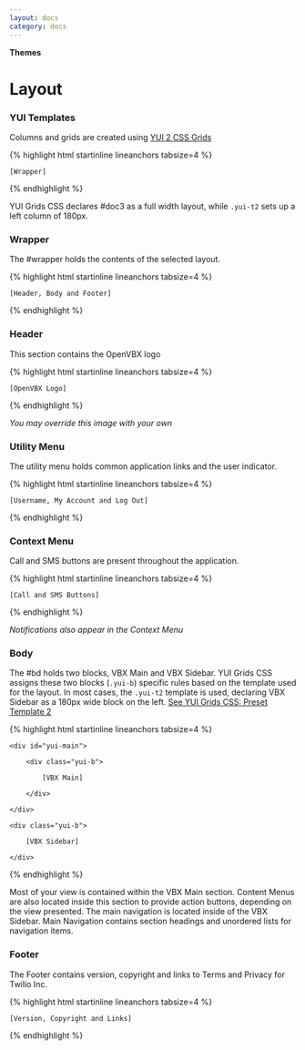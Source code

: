 ```yaml
---
layout: docs
category: docs
---
```


**Themes**

# Layout #


### YUI Templates ###

Columns and grids are created using [YUI 2 CSS Grids](http://developer.yahoo.com/yui/grids/)

{% highlight html startinline  lineanchors tabsize=4 %}
<div id="doc3" class="yui-t2">

    [Wrapper]

</div>
{% endhighlight %}

YUI Grids CSS declares #doc3 as a full width layout, while `.yui-t2` sets up a left column of 180px.


### Wrapper ###

The #wrapper holds the contents of the selected layout.

{% highlight html startinline  lineanchors tabsize=4 %}
<div id="wrapper" class="[theme-name]-theme">

    [Header, Body and Footer]

</div>
{% endhighlight %}


### Header ###

This section contains the OpenVBX logo

{% highlight html startinline  lineanchors tabsize=4 %}
<div id="hd">

    [OpenVBX Logo]

</div>
{% endhighlight %}

_You may override this image with your own_


### Utility Menu ###

The utility menu holds common application links and the user indicator.

{% highlight html startinline  lineanchors tabsize=4 %}
<div id="main-util-menu">

    [Username, My Account and Log Out]

</div>
{% endhighlight %}


### Context Menu ###

Call and SMS buttons are present throughout the application.

{% highlight html startinline  lineanchors tabsize=4 %}
<div id="vbx-context-menu" class="context-menu">

    [Call and SMS Buttons]

</div>
{% endhighlight %}

_Notifications also appear in the Context Menu_


### Body ###

The #bd holds two blocks, VBX Main and VBX Sidebar. YUI Grids CSS assigns these two blocks (`.yui-b`) specific rules based on the template used for the layout. In most cases, the `.yui-t2` template is used, declaring VBX Sidebar as a 180px wide block on the left. [See YUI Grids CSS: Preset Template 2](http://developer.yahoo.com/yui/examples/grids/grids-t2.html)

{% highlight html startinline  lineanchors tabsize=4 %}
<div id="bd">

    <div id="yui-main">

        <div class="yui-b">

            [VBX Main]

        </div>

    </div>

    <div class="yui-b">

        [VBX Sidebar]

    </div>

</div>
{% endhighlight %}

Most of your view is contained within the VBX Main section. Content Menus are also located inside this section to provide action buttons, depending on the view presented. The main navigation is located inside of the VBX Sidebar. Main Navigation contains section headings and unordered lists for navigation items.


### Footer ###

The Footer contains version, copyright and links to Terms and Privacy for Twilio Inc.

{% highlight html startinline  lineanchors tabsize=4 %}
<div class="ft">

    [Version, Copyright and Links]

</div>
{% endhighlight %}

